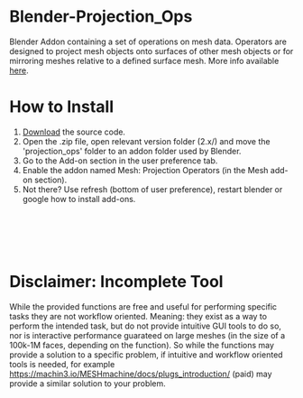 # Blender-Projection_Ops
Blender Addon containing a set of operations on mesh data. Operators are designed to project mesh objects onto surfaces of other 
mesh objects or for mirroring meshes relative to a defined surface mesh. More info available [here](https://blenderartists.org/t/addon-projection-ops/674923).


# How to Install
1. [Download](https://github.com/MattiasFredriksson/Blender-Projection_Ops/archive/master.zip) the source code.
2. Open the .zip file, open relevant version folder (2.x/) and move the 'projection_ops' folder to an addon folder used by Blender.
3. Go to the Add-on section in the user preference tab.
4. Enable the addon named Mesh: Projection Operators (in the Mesh add-on section).
5. Not there? Use refresh (bottom of user preference), restart blender or google how to install add-ons.

<br/><br/><br/><br/>

# Disclaimer: Incomplete Tool
While the provided functions are free and useful for performing specific tasks they are not workflow oriented. Meaning: they exist as a way to perform the intended task, but do not provide intuitive GUI tools to do so, nor is interactive performance guarateed on large meshes (in the size of a 100k-1M faces, depending on the function). So while the functions may provide a solution to a specific problem, if intuitive and workflow oriented tools is needed, for example https://machin3.io/MESHmachine/docs/plugs_introduction/ (paid) may provide a similar solution to your problem. 
